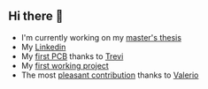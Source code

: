 ## Hi there 👋

<!--
**TIT8/TIT8** is a ✨ _special_ ✨ repository because its `README.md` (this file) appears on your GitHub profile.

Here are some ideas to get you started:

- 🔭 I’m currently working on ...
- 🌱 I’m currently learning ...
- 👯 I’m looking to collaborate on ...
- 🤔 I’m looking for help with ...
- 💬 Ask me about ...
- 📫 How to reach me: ...
- 😄 Pronouns: ...
- ⚡ Fun fact: ...
-->

- I'm currently working on my [master's thesis](https://thesis-master.netlify.app/)
- My [Linkedin](https://www.linkedin.com/in/lorenzo-p-38817116a/)
- My [first PCB](https://github.com/TIT8/STM32_workspace/blob/master/README.md) thanks to [Trevi](https://trevivibratori.com/en/)
- My [first working project](https://github.com/TIT8/BLE-sensor_PDM-microphone)
- The most [pleasant contribution](https://github.com/valerionew/triennale-elettronica-polimi) thanks to [Valerio](https://github.com/valerionew)

